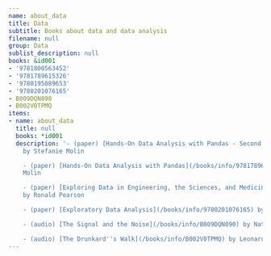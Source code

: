 ```yaml
---
name: about_data
title: Data
subtitle: Books about data and data analysis
filename: null
group: Data
sublist_description: null
books: &id001
- '9781800563452'
- '9781789615326'
- '9780195089653'
- '9780201076165'
- B009DQN090
- B002V0TPMQ
items:
- name: about_data
  title: null
  books: *id001
  description: '- (paper) [Hands-On Data Analysis with Pandas - Second Edition](/books/info/9781800563452)
    by Stefanie Molin

    - (paper) [Hands-On Data Analysis with Pandas](/books/info/9781789615326) by Stefanie
    Molin

    - (paper) [Exploring Data in Engineering, the Sciences, and Medicine](/books/info/9780195089653)
    by Ronald Pearson

    - (paper) [Exploratory Data Analysis](/books/info/9780201076165) by John Tukey

    - (audio) [The Signal and the Noise](/books/info/B009DQN090) by Nate Silver

    - (audio) [The Drunkard''s Walk](/books/info/B002V0TPMQ) by Leonard Mlodinow'
---
```


